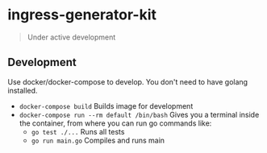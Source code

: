 # ingress-generator-kit

> Under active development

## Development

Use docker/docker-compose to develop. You don't need to have golang installed.

* `docker-compose build` Builds image for development
* `docker-compose run --rm default /bin/bash` Gives you a terminal inside the container, from where you can run go commands like:
  * `go test ./...` Runs all tests
  * `go run main.go` Compiles and runs main
